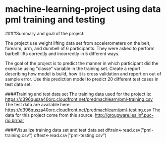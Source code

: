 # machine-learning-project using data pml training and testing

####Summary and goal of the project:

The project use weight lifting data set from accelerometers on the belt, forearm, arm, and dumbell of 6 participants. 
They were asked to perform barbell lifts correctly and incorrectly in 5 different ways. 

The goal of the project is to predict the manner in which participant did the exercise using "classe" variable in the training set.
Create a report describing how model is build, how it is cross validation and report on out of sample error.
Use this prediction model to predict 20 different test cases in test data set.


####Training and test data set
The training data used for the project is:
https://d396qusza40orc.cloudfront.net/predmachlearn/pml-training.csv
The test data are available here:
https://d396qusza40orc.cloudfront.net/predmachlearn/pml-testing.csv
The data for this project come from this source: http://groupware.les.inf.puc-rio.br/har

####Visualize training data set and test data set
dftrain<-read.csv("pml-training.csv")
dftest<-read.csv("pml-testing.csv")





